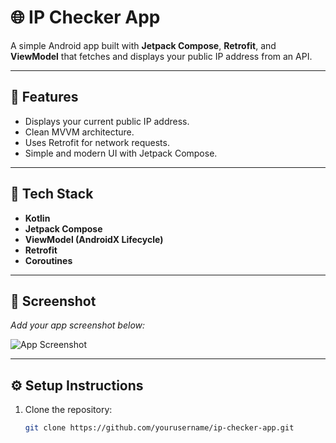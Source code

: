 # 🌐 IP Checker App

A simple Android app built with **Jetpack Compose**, **Retrofit**, and **ViewModel** that fetches and displays your public IP address from an API.

---

## 🚀 Features
- Displays your current public IP address.
- Clean MVVM architecture.
- Uses Retrofit for network requests.
- Simple and modern UI with Jetpack Compose.

---

## 🧠 Tech Stack
- **Kotlin**
- **Jetpack Compose**
- **ViewModel (AndroidX Lifecycle)**
- **Retrofit**
- **Coroutines**

---

## 📸 Screenshot
_Add your app screenshot below:_

![App Screenshot](screenshot.png)

---

## ⚙️ Setup Instructions

1. Clone the repository:
   ```bash
   git clone https://github.com/yourusername/ip-checker-app.git
